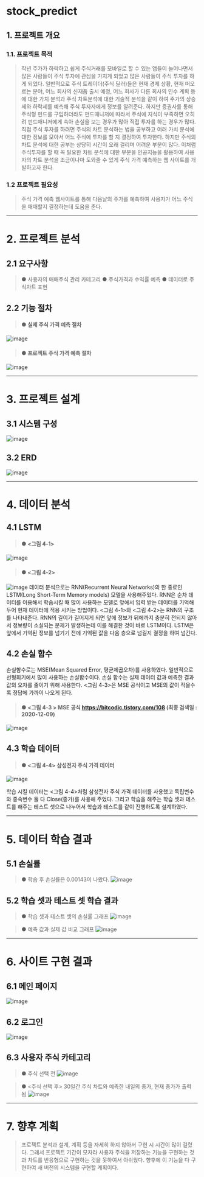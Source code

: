 # stock_predict
## 1. 프로젝트 개요
### 1.1. 프로젝트 목적
> 작년 주가가 하락하고 쉽게 주식거래를 모바일로 할 수 있는 앱들이 늘어나면서 많은 사람들이 주식 투자에 관심을 가지게 되었고 많은 사람들이 주식 투자를 하게 되었다. 일반적으로 주식 트레이더(주식 딜러)들은 현재 경제 상황, 현재 떠오르는 분야, 어느 회사의 신재품 출시 예정, 어느 회사가 다른 회사의 인수 계획 등에 대한 가치 분석과 주식 차트분석에 대한 기술적 분석을 같이 하여 주가의 상승세와 하락세를 예측해 주식 투자자에게 정보를 알려준다. 하지만 증권사를 통해 주식형 펀드를 구입하더라도 펀드매니저에 따라서 주식에 지식이 부족하면 오히려 펀드매니저에게 속아 손실을 보는 경우가 많아 직접 투자를 하는 경우가 많다.
 직접 주식 투자를 하려면 주식의 차트 분석하는 법을 공부하고 여러 가치 분석에 대한 정보를 모아서 어느 주식에 투자를 할 지 결정하여 투자한다. 하지만 주식의 차트 분석에 대한 공부는 상당히 시간이 오래 걸리며 어려운 부분이 많다. 이처럼 주식투자를 할 때 꼭 필요한 차트 분석에 대한 부분을 인공지능을 활용하여 사용자의 차트 분석을 조금이나마 도와줄 수 있게 주식 가격 예측하는 웹 사이트를 개발하고자 한다.

### 1.2 프로젝트 필요성
> 주식 가격 예측 웹사이트를 통해 다음날의 주가를 예측하여 사용자가 어느 주식을 매매할지 결정하는데 도움을 준다.


------------------------------------------------------------------------------------------------------------------------------------

# 2. 프로젝트 분석
## 2.1 요구사항
> ● 사용자의 매매주식 관리 카테고리
> ● 주식가격과 수익률 예측
> ● 데이터로 주식차트 표현
> 
## 2.2 기능 절차
> #### ● 실제 주식 가격 예측 절차
![image](https://user-images.githubusercontent.com/70899677/120452978-9591bb80-c3cd-11eb-958c-40bc18f84739.png)
> 
> #### ● 프로젝트 주식 가격 예측 절차
![image](https://user-images.githubusercontent.com/70899677/120453238-d38edf80-c3cd-11eb-893f-e1c175baa10b.png)

----------------------------------------------------------------------------------------------------------------------------------

# 3. 프로젝트 설계
## 3.1 시스템 구성
![image](https://user-images.githubusercontent.com/70899677/120452903-87dc3600-c3cd-11eb-84eb-6c31374adecd.png)

## 3.2 ERD
![image](https://user-images.githubusercontent.com/70899677/120453316-e6091900-c3cd-11eb-97a3-84d25a74fbe7.png)

-------------------------------------------------------------------------------------------------------------------------------

# 4. 데이터 분석
## 4.1 LSTM
> #### ● <그림 4-1>
![image](https://user-images.githubusercontent.com/70899677/120453521-15b82100-c3ce-11eb-9e2c-8e1d94aa5dc3.png)
> #### ● <그림 4-2>
![image](https://user-images.githubusercontent.com/70899677/120453532-18b31180-c3ce-11eb-932b-e73d785d668d.png)
 데이터 분석으로는 RNN(Recurrent Neural Networks)의 한 종료인 LSTM(Long Short-Term Memory models) 모델을 사용해주었다. RNN은 순차 데이터를 이용해서 학습시킬 때 많이 사용하는 모델로 앞에서 입력 받는 데이터를 기억해 두어 현재 데이터에 적용 시키는 방법이다. <그림 4-1>와 <그림 4-2>는 RNN의 구조를 나타내준다.
 RNN의 길이가 길어지게 되면 앞에 정보가 뒤에까지 충분히 전되지 않아서 정보량이 소실되는 문제가 발생하는데 이를 해결한 것이 바로 LSTM이다. LSTM은 앞에서 기억된 정보를 넘기기 전에 기억된 값을 다음 층으로 넘길지 결정을 하여 넘긴다.

## 4.2 손실 함수
 손실함수로는 MSE(Mean Squared Error, 평균제곱오차)를 사용하였다. 일반적으로 선형회기에서 많이 사용하는 손실함수이다. 손실 함수는 실제 데이터 값과 예측한 결과 값의 오차를 줄이기 위해 사용한다. <그림 4-3>은 MSE 공식이고 MSE의 값이 작을수록 정답에 가까이 나오게 된다.
> #### ● <그림 4-3 > MSE 공식 https://bitcodic.tistory.com/108 (최종 검색일 : 2020-12-09)
![image](https://user-images.githubusercontent.com/70899677/120453850-56b03580-c3ce-11eb-8981-23d3586e8457.png)

## 4.3 학습 데이터
> #### ● <그림 4-4> 삼성전자 주식 가격 데이터
![image](https://user-images.githubusercontent.com/70899677/120454127-8fe8a580-c3ce-11eb-9cd4-8dde2d95db21.png)

 학습 시킬 데이터는 <그림 4-4>처럼 삼성전자 주식 가격 데이터를 사용했고 독립변수와 종속변수 둘 다 Close(종가)를 사용해 주었다. 그리고 학습을 해주는 학습 셋과 테스트를 해주는 테스트 셋으로 나누어서 학습과 테스트를 같이 진행하도록 설계하였다.
 
 -------------------------------------------------------------------------------------------------------------------------------
 
 # 5. 데이터 학습 결과
 ## 5.1 손실률
 > ● 학습 후 손실률은 0.00143이 나왔다.
 > ![image](https://user-images.githubusercontent.com/70899677/120454417-d4744100-c3ce-11eb-8c2c-0af3452e53aa.png)
 
 ## 5.2 학습 셋과 테스트 셋 학습 결과
 > ● 학습 셋과 테스트 셋의 손실률 그래프
 > ![image](https://user-images.githubusercontent.com/70899677/120454722-1b623680-c3cf-11eb-80f1-89aef68e32cf.png)
 
 > ● 예측 값과 실제 값  비교 그래프
 > ![image](https://user-images.githubusercontent.com/70899677/120454761-21581780-c3cf-11eb-9d59-5ae4d51da278.png)

--------------------------------------------------------------------------------------------------------------------------------

# 6. 사이트 구현 결과
## 6.1 메인 페이지
![image](https://user-images.githubusercontent.com/70899677/120454906-451b5d80-c3cf-11eb-9196-6108966e44ba.png)

## 6.2 로그인 
 ![image](https://user-images.githubusercontent.com/70899677/120455050-62e8c280-c3cf-11eb-8c1b-ced9e0d853b3.png)

## 6.3 사용자 주식 카테고리
 > ● 주식 선택 전
 > ![image](https://user-images.githubusercontent.com/70899677/120455347-a5aa9a80-c3cf-11eb-8975-176622b34916.png)

 > ● <주식 선택 후> 30일간 주식 차트와 예측한 내일의 종가, 현재 종가가 출력 됨
 > ![image](https://user-images.githubusercontent.com/70899677/120455335-a3484080-c3cf-11eb-97da-0300e14ee0de.png)
 
 ---------------------------------------------------------------------------------------------------------------------------
 
 # 7. 향후 계획
 >  프로젝트 분석과 설계, 계획 등을 자세히 하지 않아서 구현 시 시간이 많이 걸렸다. 그래서 프로젝트 기간이 모자라 사용자 주식을 저장하는 기능을 구현하는 것과 차트를 반응형으로 구현하는 것을 못하여서 아쉬웠다. 향후에 이 기능을 다 구현하여 새 버전의 시스템을 구현할 계획이다.







